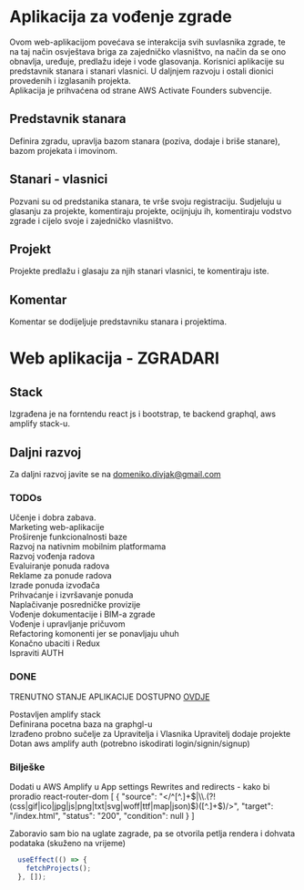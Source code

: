 # Aplikacija za vođenje zgrade

Ovom web-aplikacijom povećava se interakcija svih suvlasnika zgrade, te na taj način osvještava briga za zajedničko vlasništvo, na način da se ono obnavlja, uređuje, predlažu ideje i vode glasovanja.
Korisnici aplikacije su predstavnik stanara i stanari vlasnici. U daljnjem razvoju i ostali dionici provedenih i izglasanih projekta.  
Aplikacija je prihvaćena od strane AWS Activate Founders subvencije.  

## Predstavnik stanara

Definira zgradu, upravlja bazom stanara (poziva, dodaje i briše stanare), bazom projekata i imovinom.

## Stanari - vlasnici

Pozvani su od predstanika stanara, te vrše svoju registraciju. Sudjeluju u glasanju za projekte, komentiraju projekte, ocijnjuju ih, komentiraju vodstvo zgrade i cijelo svoje i zajedničko vlasništvo.

## Projekt

Projekte predlažu i glasaju za njih stanari vlasnici, te komentiraju iste.

## Komentar

Komentar se dodijeljuje predstavniku stanara i projektima.

# Web aplikacija - ZGRADARI
## Stack
Izgrađena je na forntendu react js i bootstrap, te backend graphql, aws amplify stack-u.

## Daljni razvoj
Za daljni razvoj javite se na domeniko.divjak@gmail.com

### TODOs 
Učenje i dobra zabava.  
Marketing web-aplikacije  
Proširenje funkcionalnosti baze  
Razvoj na nativnim mobilnim platformama  
Razvoj vođenja radova  
Evaluiranje ponuda radova  
Reklame za ponude radova  
Izrade ponuda izvođača  
Prihvaćanje i izvršavanje ponuda  
Naplačivanje posredničke provizije  
Vođenje dokumentacije i BIM-a zgrade  
Vođenje i upravljanje pričuvom  
Refactoring komonenti jer se ponavljaju uhuh  
Konačno ubaciti i Redux  
Ispraviti AUTH  

### DONE
TRENUTNO STANJE APLIKACIJE DOSTUPNO [OVDJE](https://dev.d3hycocxzbzsx2.amplifyapp.com/)  

Postavljen amplify stack  
Definirana pocetna baza na graphgl-u  
Izrađeno probno sučelje za Upravitelja i Vlasnika
Upravitelj dodaje projekte
Dotan aws amplify auth (potrebno iskodirati login/signin/signup)

### Bilješke
Dodati u AWS Amplify u App settings Rewrites and redirects - kako bi proradio react-router-dom 
[
    {
        "source": "</^[^.]+$|\\.(?!(css|gif|ico|jpg|js|png|txt|svg|woff|ttf|map|json)$)([^.]+$)/>",
        "target": "/index.html",
        "status": "200",
        "condition": null
    }
]  

Zaboravio sam bio na uglate zagrade, pa se otvorila petlja rendera i dohvata podataka (skuženo na vrijeme)
```javascript
  useEffect(() => {  
    fetchProjects();  
  }, []);  
  ```